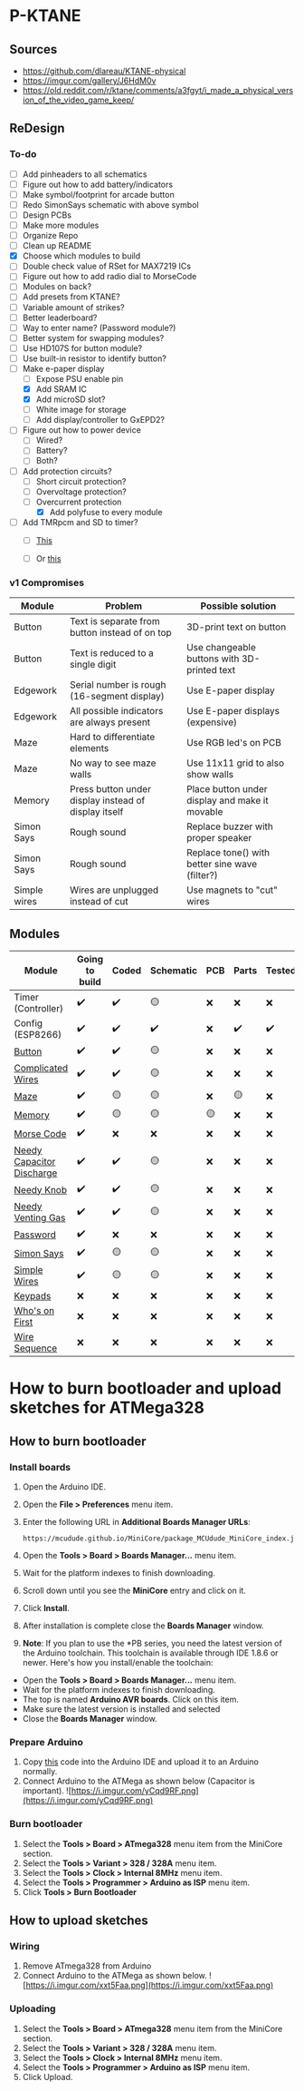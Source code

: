 # P-KTANE
## Sources
* https://github.com/dlareau/KTANE-physical
* https://imgur.com/gallery/J6HdM0v
* https://old.reddit.com/r/ktane/comments/a3fgyt/i_made_a_physical_version_of_the_video_game_keep/


## ReDesign
### To-do
- [ ] Add pinheaders to all schematics
- [ ] Figure out how to add battery/indicators
- [ ] Make symbol/footprint for arcade button
- [ ] Redo SimonSays schematic with above symbol
- [ ] Design PCBs
- [ ] Make more modules
- [ ] Organize Repo
- [ ] Clean up README
- [x] Choose which modules to build
- [ ] Double check value of RSet for MAX7219 ICs
- [ ] Figure out how to add radio dial to MorseCode
- [ ] Modules on back?
- [ ] Add presets from KTANE?
- [ ] Variable amount of strikes?
- [ ] Better leaderboard?
- [ ] Way to enter name? (Password module?)
- [ ] Better system for swapping modules?
- [ ] Use HD107S for button module?
- [ ] Use built-in resistor to identify button?
- [ ] Make e-paper display
  - [ ] Expose PSU enable pin
  - [x] Add SRAM IC
  - [x] Add microSD slot?
  - [ ] White image for storage
  - [ ] Add display/controller to GxEPD2?
- [ ] Figure out how to power device
  - [ ] Wired?
  - [ ] Battery?
  - [ ] Both?
- [ ] Add protection circuits?
  - [ ] Short circuit protection?
  - [ ] Overvoltage protection?
  - [ ] Overcurrent protection
    - [x] Add polyfuse to every module
- [ ] Add TMRpcm and SD to timer?
  - [ ] [This](https://maxoffsky.com/maxoffsky-blog/how-to-play-wav-audio-files-with-arduino-uno-and-microsd-card/)
  - [ ] Or [this](https://circuitdigest.com/microcontroller-projects/arduino-audio-music-player)


### v1 Compromises
| Module       | Problem                                              | Possible solution                              |
|--------------|------------------------------------------------------|------------------------------------------------|
| Button       | Text is separate from button instead of on top       | 3D-print text on button                        |
| Button       | Text is reduced to a single digit                    | Use changeable buttons with 3D-printed text    |
| Edgework     | Serial number is rough (16-segment display)          | Use E-paper display                            |
| Edgework     | All possible indicators are always present           | Use E-paper displays (expensive)               |
| Maze         | Hard to differentiate elements                       | Use RGB led's on PCB                           |
| Maze         | No way to see maze walls                             | Use 11x11 grid to also show walls              |
| Memory       | Press button under display instead of display itself | Place button under display and make it movable |
| Simon Says   | Rough sound                                          | Replace buzzer with proper speaker             |
| Simon Says   | Rough sound                                          | Replace tone() with better sine wave (filter?) |
| Simple wires | Wires are unplugged instead of cut                   | Use magnets to "cut" wires                     |


## Modules
| Module                                                       |Going to build| Coded | Schematic | PCB | Parts | Tested | Built | I2C addr.|
|--------------------------------------------------------------|--------------|-------|---------- |-----|-------|--------|-------|----------|
| Timer (Controller)                                           |      ✔️     |   ✔️  |    🟡    |  ❌ |  ❌  |   ❌   |  ❌  |  MASTER  |
| Config (ESP8266)                                             |      ✔️     |   ✔️  |    ✔️    |  ❌ |  ✔️  |   ✔️   |  ❌  |    0x1   |
| [Button](https://i.imgur.com/Leew7du.png)                    |      ✔️     |   ✔️  |    🟡    |  ❌ |  ❌  |   ❌   |  ❌  |    0x2   |
| [Complicated Wires](https://i.imgur.com/jJb2Kp9.png)         |      ✔️     |   ✔️  |    🟡    |  ❌ |  ❌  |   ❌   |  ❌  |    0x3   |
| [Maze](https://i.imgur.com/xXMdvLr.png)                      |      ✔️     |   🟡  |    🟡    |  ❌ |  🟡  |   ❌   |  ❌  |    0x4   |
| [Memory](https://i.imgur.com/bvGt5gz.png)                    |      ✔️     |   🟡  |    🟡    |  🟡 |  ❌  |   ❌   |  ❌  |    0x5   |
| [Morse Code](https://i.imgur.com/V4XAdVZ.png)                |      ✔️     |   ❌  |    ❌    |  ❌ |  ❌  |   ❌   |  ❌  |    0x6   |
| [Needy Capacitor Discharge](https://i.imgur.com/Q0VJkoo.png) |      ✔️     |   ✔️  |    🟡    |  ❌ |  ❌  |   ❌   |  ❌  |    0x7   |
| [Needy Knob](https://i.imgur.com/hlpkEUD.png)                |      ✔️     |   ✔️  |    🟡    |  ❌ |  ❌  |   ❌   |  ❌  |    0x8   |
| [Needy Venting Gas](https://i.imgur.com/f2eua3p.png)         |      ✔️     |   ✔️  |    🟡    |  ❌ |  ❌  |   ❌   |  ❌  |    0x9   |
| [Password](https://i.imgur.com/us0XRBs.png)                  |      ✔️     |   ❌  |    ❌    |  ❌ |  ❌  |   ❌   |  ❌  |    0xA   | 
| [Simon Says](https://i.imgur.com/uX7BzED.png)                |      ✔️     |   🟡  |    🟡    |  ❌ |  ❌  |   ❌   |  ❌  |    0xB   |
| [Simple Wires](https://i.imgur.com/xLXpCYH.png)              |      ✔️     |   🟡  |    🟡    |  ❌ |  ❌  |   ❌   |  ❌  |    0xC   |
| [Keypads](https://i.imgur.com/Zy6ScEo.png)                   |      ❌     |   ❌  |    ❌    |  ❌ |  ❌  |   ❌   |  ❌  |    N/A   |
| [Who's on First](https://i.imgur.com/YisE1go.png)            |      ❌     |   ❌  |    ❌    |  ❌ |  ❌  |   ❌   |  ❌  |    N/A   |
| [Wire Sequence](https://i.imgur.com/1drzKTO.png)             |      ❌     |   ❌  |    ❌    |  ❌ |  ❌  |   ❌   |  ❌  |    N/A   |


# How to burn bootloader and upload sketches for ATMega328
## How to burn bootloader
### Install boards
1. Open the Arduino IDE.
1. Open the **File > Preferences** menu item.
1. Enter the following URL in **Additional Boards Manager URLs**:

    ```
    https://mcudude.github.io/MiniCore/package_MCUdude_MiniCore_index.json
    ``` 

1. Open the **Tools > Board > Boards Manager...** menu item.
1. Wait for the platform indexes to finish downloading.
1. Scroll down until you see the **MiniCore** entry and click on it.
1. Click **Install**.
1. After installation is complete close the **Boards Manager** window.
1. **Note**: If you plan to use the *PB series, you need the latest version of the Arduino toolchain. This toolchain is available through IDE 1.8.6 or newer. Here's how you install/enable the toolchain:
  -  Open the **Tools > Board > Boards Manager...** menu item.
  -  Wait for the platform indexes to finish downloading.
  -  The top is named **Arduino AVR boards**. Click on this item.
  -  Make sure the latest version is installed and selected
  -  Close the **Boards Manager** window.

### Prepare Arduino
1. Copy [this](https://raw.githubusercontent.com/adafruit/ArduinoISP/master/ArduinoISP.ino) code into the Arduino IDE and upload it to an Arduino normally.
1. Connect Arduino to the ATMega as shown below (Capacitor is important).
![https://i.imgur.com/yCqd9RF.png](https://i.imgur.com/yCqd9RF.png)

### Burn bootloader
1. Select the **Tools > Board > ATmega328** menu item from the MiniCore section.
1. Select the **Tools > Variant > 328 / 328A** menu item.
1. Select the **Tools > Clock > Internal 8MHz** menu item.
1. Select the **Tools > Programmer > Arduino as ISP** menu item.
1. Click **Tools > Burn Bootloader**

## How to upload sketches
### Wiring
1. Remove ATmega328 from Arduino
1. Connect Arduino to the ATMega as shown below.
![https://i.imgur.com/xxt5Faa.png](https://i.imgur.com/xxt5Faa.png)

### Uploading
1. Select the **Tools > Board > ATmega328** menu item from the MiniCore section.
1. Select the **Tools > Variant > 328 / 328A** menu item.
1. Select the **Tools > Clock > Internal 8MHz** menu item.
1. Select the **Tools > Programmer > Arduino as ISP** menu item.
1. Click Upload.